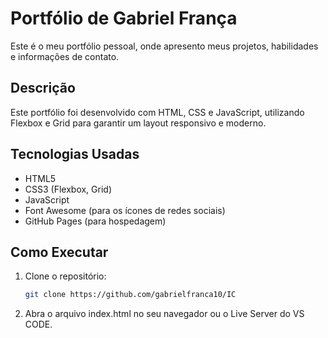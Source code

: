 # Portfólio de Gabriel França

Este é o meu portfólio pessoal, onde apresento meus projetos, habilidades e informações de contato.

## Descrição

Este portfólio foi desenvolvido com HTML, CSS e JavaScript, utilizando Flexbox e Grid para garantir um layout responsivo e moderno.

## Tecnologias Usadas

- HTML5
- CSS3 (Flexbox, Grid)
- JavaScript
- Font Awesome (para os ícones de redes sociais)
- GitHub Pages (para hospedagem)

## Como Executar

1. Clone o repositório:
   ```bash
   git clone https://github.com/gabrielfranca10/IC

2. Abra o arquivo index.html no seu navegador ou o Live Server do VS CODE.
